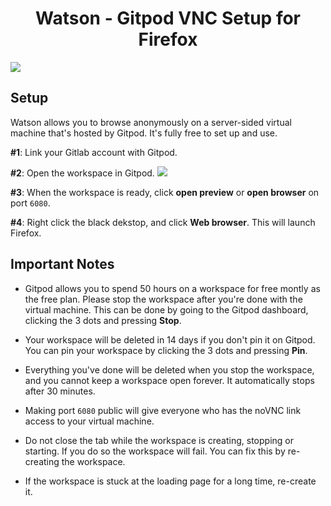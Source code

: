 <div align="center">

# Watson - Gitpod VNC Setup for Firefox

</div>

![](https://i.imgur.com/bR92xAy.png)

## Setup

Watson allows you to browse anonymously on a server-sided virtual machine that's hosted by Gitpod. It's fully free to set up and use.

**#1**: Link your Gitlab account with Gitpod.

**#2**: Open the workspace in Gitpod. <a href="https://gitpod.io/#https://gitlab.com/Kqpa/watson"><img src="https://gitpod.io/button/open-in-gitpod.svg"></a>

**#3**: When the workspace is ready, click **open preview** or **open browser** on port `6080`.

**#4**: Right click the black dekstop, and click **Web browser**. This will launch Firefox.

## Important Notes

- Gitpod allows you to spend 50 hours on a workspace for free montly as the free plan. Please stop the workspace after you're done with the virtual machine. This can be done by going to the Gitpod dashboard, clicking the 3 dots and pressing **Stop**.

- Your workspace will be deleted in 14 days if you don't pin it on Gitpod. You can pin your workspace by clicking the 3 dots and pressing **Pin**.

- Everything you've done will be deleted when you stop the workspace, and you cannot keep a workspace open forever. It automatically stops after 30 minutes.

- Making port `6080` public will give everyone who has the noVNC link access to your virtual machine.

- Do not close the tab while the workspace is creating, stopping or starting. If you do so the workspace will fail. You can fix this by re-creating the workspace.

- If the workspace is stuck at the loading page for a long time, re-create it.
